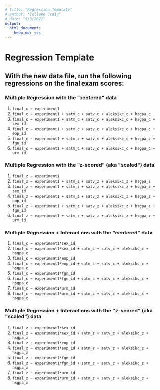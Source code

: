 ```yaml
---
# title: "Regression Template"
# author: "Colleen Craig"
# date: "5/3/2021"
output: 
  html_document:
    keep_md: yes
---
```


# Regression Template



## With the new data file, run the following regressions on the final exam scores:

### Multiple Regression with the "centered" data

1. `final_c ~ experiment1`
1. `final_c ~ experiment1 + satm_c + satv_c + aleksikc_c + hsgpa_c`
1. `final_c ~ experiment1 + satm_c + satv_c + aleksikc_c + hsgpa_c + sex_id`
1. `final_c ~ experiment1 + satm_c + satv_c + aleksikc_c + hsgpa_c + eop_id` 
1. `final_c ~ experiment1 + satm_c + satv_c + aleksikc_c + hsgpa_c + fgn_id`
1. `final_c ~ experiment1 + satm_c + satv_c + aleksikc_c + hsgpa_c + urm_id`

### Multiple Regression with the "z-scored" (aka "scaled") data

1. `final_z ~ experiment1`
1. `final_z ~ experiment1 + satm_z + satv_z + aleksikc_z + hsgpa_z`
1. `final_z ~ experiment1 + satm_z + satv_z + aleksikc_z + hsgpa_z + sex_id`
1. `final_z ~ experiment1 + satm_z + satv_z + aleksikc_z + hsgpa_z + eop_id` 
1. `final_z ~ experiment1 + satm_z + satv_z + aleksikc_z + hsgpa_z + fgn_id`
1. `final_z ~ experiment1 + satm_z + satv_z + aleksikc_z + hsgpa_z + urm_id`

### Multiple Regression + Interactions with the "centered" data

1. `final_c ~ experiment1*sex_id`
1. `final_c ~ experiment1*sex_id + satm_c + satv_c + aleksikc_c + hsgpa_c`
1. `final_c ~ experiment1*eop_id`
1. `final_c ~ experiment1*eop_id + satm_c + satv_c + aleksikc_c + hsgpa_c`
1. `final_c ~ experiment1*fgn_id`
1. `final_c ~ experiment1*fgn_id + satm_c + satv_c + aleksikc_c + hsgpa_c`
1. `final_c ~ experiment1*urm_id`
1. `final_c ~ experiment1*urm_id + satm_c + satv_c + aleksikc_c + hsgpa_c`

### Multiple Regression + Interactions with the "z-scored" (aka "scaled") data

1. `final_z ~ experiment1*sex_id`
1. `final_z ~ experiment1*sex_id + satm_z + satv_z + aleksikc_z + hsgpa_z`
1. `final_z ~ experiment1*eop_id`
1. `final_z ~ experiment1*eop_id + satm_z + satv_z + aleksikc_z + hsgpa_z`
1. `final_z ~ experiment1*fgn_id`
1. `final_z ~ experiment1*fgn_id + satm_z + satv_z + aleksikc_z + hsgpa_z`
1. `final_z ~ experiment1*urm_id`
1. `final_z ~ experiment1*urm_id + satm_z + satv_z + aleksikc_z + hsgpa_z`

